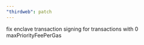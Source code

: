 ```yaml
---
"thirdweb": patch
---
```


fix enclave transaction signing for transactions with 0 maxPriorityFeePerGas
